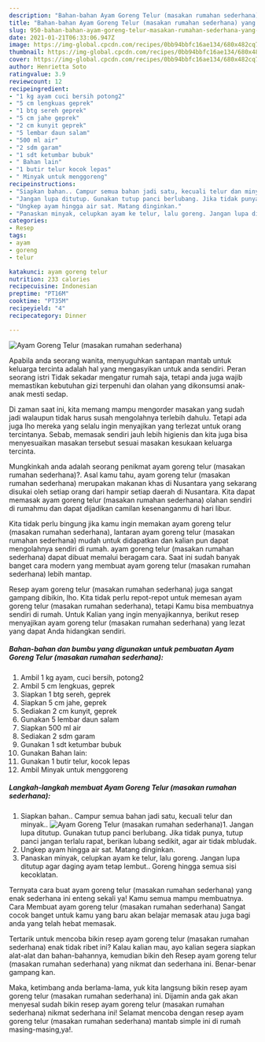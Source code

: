```yaml
---
description: "Bahan-bahan Ayam Goreng Telur (masakan rumahan sederhana) yang enak Untuk Jualan"
title: "Bahan-bahan Ayam Goreng Telur (masakan rumahan sederhana) yang enak Untuk Jualan"
slug: 950-bahan-bahan-ayam-goreng-telur-masakan-rumahan-sederhana-yang-enak-untuk-jualan
date: 2021-01-21T06:33:06.947Z
image: https://img-global.cpcdn.com/recipes/0bb94bbfc16ae134/680x482cq70/ayam-goreng-telur-masakan-rumahan-sederhana-foto-resep-utama.jpg
thumbnail: https://img-global.cpcdn.com/recipes/0bb94bbfc16ae134/680x482cq70/ayam-goreng-telur-masakan-rumahan-sederhana-foto-resep-utama.jpg
cover: https://img-global.cpcdn.com/recipes/0bb94bbfc16ae134/680x482cq70/ayam-goreng-telur-masakan-rumahan-sederhana-foto-resep-utama.jpg
author: Henrietta Soto
ratingvalue: 3.9
reviewcount: 12
recipeingredient:
- "1 kg ayam cuci bersih potong2"
- "5 cm lengkuas geprek"
- "1 btg sereh geprek"
- "5 cm jahe geprek"
- "2 cm kunyit geprek"
- "5 lembar daun salam"
- "500 ml air"
- "2 sdm garam"
- "1 sdt ketumbar bubuk"
- " Bahan lain"
- "1 butir telur kocok lepas"
- " Minyak untuk menggoreng"
recipeinstructions:
- "Siapkan bahan.. Campur semua bahan jadi satu, kecuali telur dan minyak.."
- "Jangan lupa ditutup. Gunakan tutup panci berlubang. Jika tidak punya, tutup panci jangan terlalu rapat, berikan lubang sedikit, agar air tidak mbludak."
- "Ungkep ayam hingga air sat. Matang dinginkan."
- "Panaskan minyak, celupkan ayam ke telur, lalu goreng. Jangan lupa ditutup agar daging ayam tetap lembut.. Goreng hingga semua sisi kecoklatan."
categories:
- Resep
tags:
- ayam
- goreng
- telur

katakunci: ayam goreng telur 
nutrition: 233 calories
recipecuisine: Indonesian
preptime: "PT16M"
cooktime: "PT35M"
recipeyield: "4"
recipecategory: Dinner

---
```



![Ayam Goreng Telur (masakan rumahan sederhana)](https://img-global.cpcdn.com/recipes/0bb94bbfc16ae134/680x482cq70/ayam-goreng-telur-masakan-rumahan-sederhana-foto-resep-utama.jpg)

Apabila anda seorang wanita, menyuguhkan santapan mantab untuk keluarga tercinta adalah hal yang mengasyikan untuk anda sendiri. Peran seorang istri Tidak sekadar mengatur rumah saja, tetapi anda juga wajib memastikan kebutuhan gizi terpenuhi dan olahan yang dikonsumsi anak-anak mesti sedap.

Di zaman  saat ini, kita memang mampu mengorder masakan yang sudah jadi walaupun tidak harus susah mengolahnya terlebih dahulu. Tetapi ada juga lho mereka yang selalu ingin menyajikan yang terlezat untuk orang tercintanya. Sebab, memasak sendiri jauh lebih higienis dan kita juga bisa menyesuaikan masakan tersebut sesuai masakan kesukaan keluarga tercinta. 



Mungkinkah anda adalah seorang penikmat ayam goreng telur (masakan rumahan sederhana)?. Asal kamu tahu, ayam goreng telur (masakan rumahan sederhana) merupakan makanan khas di Nusantara yang sekarang disukai oleh setiap orang dari hampir setiap daerah di Nusantara. Kita dapat memasak ayam goreng telur (masakan rumahan sederhana) olahan sendiri di rumahmu dan dapat dijadikan camilan kesenanganmu di hari libur.

Kita tidak perlu bingung jika kamu ingin memakan ayam goreng telur (masakan rumahan sederhana), lantaran ayam goreng telur (masakan rumahan sederhana) mudah untuk didapatkan dan kalian pun dapat mengolahnya sendiri di rumah. ayam goreng telur (masakan rumahan sederhana) dapat dibuat memalui beragam cara. Saat ini sudah banyak banget cara modern yang membuat ayam goreng telur (masakan rumahan sederhana) lebih mantap.

Resep ayam goreng telur (masakan rumahan sederhana) juga sangat gampang dibikin, lho. Kita tidak perlu repot-repot untuk memesan ayam goreng telur (masakan rumahan sederhana), tetapi Kamu bisa membuatnya sendiri di rumah. Untuk Kalian yang ingin menyajikannya, berikut resep menyajikan ayam goreng telur (masakan rumahan sederhana) yang lezat yang dapat Anda hidangkan sendiri.

<!--inarticleads1-->

##### Bahan-bahan dan bumbu yang digunakan untuk pembuatan Ayam Goreng Telur (masakan rumahan sederhana):

1. Ambil 1 kg ayam, cuci bersih, potong2
1. Ambil 5 cm lengkuas, geprek
1. Siapkan 1 btg sereh, geprek
1. Siapkan 5 cm jahe, geprek
1. Sediakan 2 cm kunyit, geprek
1. Gunakan 5 lembar daun salam
1. Siapkan 500 ml air
1. Sediakan 2 sdm garam
1. Gunakan 1 sdt ketumbar bubuk
1. Gunakan  Bahan lain:
1. Gunakan 1 butir telur, kocok lepas
1. Ambil  Minyak untuk menggoreng




<!--inarticleads2-->

##### Langkah-langkah membuat Ayam Goreng Telur (masakan rumahan sederhana):

1. Siapkan bahan.. Campur semua bahan jadi satu, kecuali telur dan minyak..
<img src="https://img-global.cpcdn.com/steps/f70d2daf2930fc2e/160x128cq70/ayam-goreng-telur-masakan-rumahan-sederhana-langkah-memasak-1-foto.jpg" alt="Ayam Goreng Telur (masakan rumahan sederhana)">1. Jangan lupa ditutup. Gunakan tutup panci berlubang. Jika tidak punya, tutup panci jangan terlalu rapat, berikan lubang sedikit, agar air tidak mbludak.
1. Ungkep ayam hingga air sat. Matang dinginkan.
1. Panaskan minyak, celupkan ayam ke telur, lalu goreng. Jangan lupa ditutup agar daging ayam tetap lembut.. Goreng hingga semua sisi kecoklatan.




Ternyata cara buat ayam goreng telur (masakan rumahan sederhana) yang enak sederhana ini enteng sekali ya! Kamu semua mampu membuatnya. Cara Membuat ayam goreng telur (masakan rumahan sederhana) Sangat cocok banget untuk kamu yang baru akan belajar memasak atau juga bagi anda yang telah hebat memasak.

Tertarik untuk mencoba bikin resep ayam goreng telur (masakan rumahan sederhana) enak tidak ribet ini? Kalau kalian mau, ayo kalian segera siapkan alat-alat dan bahan-bahannya, kemudian bikin deh Resep ayam goreng telur (masakan rumahan sederhana) yang nikmat dan sederhana ini. Benar-benar gampang kan. 

Maka, ketimbang anda berlama-lama, yuk kita langsung bikin resep ayam goreng telur (masakan rumahan sederhana) ini. Dijamin anda gak akan menyesal sudah bikin resep ayam goreng telur (masakan rumahan sederhana) nikmat sederhana ini! Selamat mencoba dengan resep ayam goreng telur (masakan rumahan sederhana) mantab simple ini di rumah masing-masing,ya!.


